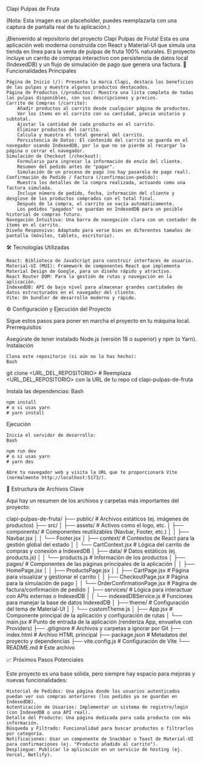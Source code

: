Clapi Pulpas de Fruta

(Nota: Esta imagen es un placeholder, puedes reemplazarla con una captura de pantalla real de tu aplicación.)

¡Bienvenido al repositorio del proyecto Clapi Pulpas de Fruta! Esta es una aplicación web moderna construida con React y Material-UI que simula una tienda en línea para la venta de pulpas de fruta 100% naturales. El proyecto incluye un carrito de compras interactivo con persistencia de datos local (IndexedDB) y un flujo de simulación de pago que genera una factura.
🚀 Funcionalidades Principales

    Página de Inicio (/): Presenta la marca Clapi, destaca los beneficios de las pulpas y muestra algunos productos destacados.
    Página de Productos (/productos): Muestra una lista completa de todas las pulpas disponibles, con sus descripciones y precios.
    Carrito de Compras (/carrito):
        Añadir productos al carrito desde cualquier página de productos.
        Ver los ítems en el carrito con su cantidad, precio unitario y subtotal.
        Ajustar la cantidad de cada producto en el carrito.
        Eliminar productos del carrito.
        Calcula y muestra el total general del carrito.
        Persistencia de Datos: El contenido del carrito se guarda en el navegador usando IndexedDB, por lo que no se pierde al recargar la página o cerrar el navegador.
    Simulación de Checkout (/checkout):
        Formulario para ingresar la información de envío del cliente.
        Resumen del pedido antes de "pagar".
        Simulación de un proceso de pago (no hay pasarela de pago real).
    Confirmación de Pedido / Factura (/confirmacion-pedido):
        Muestra los detalles de la compra realizada, actuando como una factura simulada.
        Incluye número de pedido, fecha, información del cliente y desglose de los productos comprados con el total final.
        Después de la compra, el carrito se vacía automáticamente.
        Los pedidos "pagados" se guardan en IndexedDB para un posible historial de compras futuro.
    Navegación Intuitiva: Una barra de navegación clara con un contador de ítems en el carrito.
    Diseño Responsivo: Adaptado para verse bien en diferentes tamaños de pantalla (móviles, tablets, escritorio).

🛠️ Tecnologías Utilizadas

    React: Biblioteca de JavaScript para construir interfaces de usuario.
    Material-UI (MUI): Framework de componentes React que implementa Material Design de Google, para un diseño rápido y atractivo.
    React Router DOM: Para la gestión de rutas y navegación en la aplicación.
    IndexedDB: API de bajo nivel para almacenar grandes cantidades de datos estructurados en el navegador del cliente.
    Vite: Un bundler de desarrollo moderno y rápido.

⚙️ Configuración y Ejecución del Proyecto

Sigue estos pasos para poner en marcha el proyecto en tu máquina local.
Prerrequisitos

Asegúrate de tener instalado Node.js (versión 18 o superior) y npm (o Yarn).
Instalación

    Clona este repositorio (si aún no lo has hecho):
    Bash

git clone <URL_DEL_REPOSITORIO> # Reemplaza <URL_DEL_REPOSITORIO> con la URL de tu repo
cd clapi-pulpas-de-fruta

Instala las dependencias:
Bash

    npm install
    # o si usas yarn
    # yarn install

Ejecución

    Inicia el servidor de desarrollo:
    Bash

    npm run dev
    # o si usas yarn
    # yarn dev

    Abre tu navegador web y visita la URL que te proporcionará Vite (normalmente http://localhost:5173/).

📂 Estructura de Archivos Clave

Aquí hay un resumen de los archivos y carpetas más importantes del proyecto:

clapi-pulpas-de-fruta/
├── public/                 # Archivos estáticos (ej. imágenes de productos)
├── src/
│   ├── assets/             # Activos como el logo, etc.
│   ├── components/         # Componentes reutilizables (Navbar, Footer, etc.)
│   │   ├── Navbar.jsx
│   │   └── Footer.jsx
│   ├── context/            # Contextos de React para la gestión global del estado
│   │   └── CartContext.jsx # Lógica del carrito de compras y conexión a IndexedDB
│   ├── data/               # Datos estáticos (ej. products.js)
│   │   └── products.js     # Información de los productos
│   ├── pages/              # Componentes de las páginas principales de la aplicación
│   │   ├── HomePage.jsx
│   │   ├── ProductsPage.jsx
│   │   ├── CartPage.jsx        # Página para visualizar y gestionar el carrito
│   │   ├── CheckoutPage.jsx    # Página para la simulación de pago
│   │   └── OrderConfirmationPage.jsx # Página de factura/confirmación de pedido
│   ├── services/           # Lógica para interactuar con APIs externas o IndexedDB
│   │   └── indexedDBService.js # Funciones para manejar la base de datos IndexedDB
│   ├── theme/              # Configuración del tema de Material-UI
│   │   └── customTheme.js
│   ├── App.jsx             # Componente principal de la aplicación y configuración de rutas
│   └── main.jsx            # Punto de entrada de la aplicación (renderiza App, envuelve con Providers)
├── .gitignore              # Archivos y carpetas a ignorar por Git
├── index.html              # Archivo HTML principal
├── package.json            # Metadatos del proyecto y dependencias
├── vite.config.js          # Configuración de Vite
└── README.md               # Este archivo

📈 Próximos Pasos Potenciales

Este proyecto es una base sólida, pero siempre hay espacio para mejoras y nuevas funcionalidades:

    Historial de Pedidos: Una página donde los usuarios autenticados puedan ver sus compras anteriores (los pedidos ya se guardan en IndexedDB).
    Autenticación de Usuarios: Implementar un sistema de registro/login (con IndexedDB o una API real).
    Detalle del Producto: Una página dedicada para cada producto con más información.
    Búsqueda y Filtrado: Funcionalidad para buscar productos o filtrarlos por categoría.
    Notificaciones: Usar un componente de Snackbar o Toast de Material-UI para confirmaciones (ej. "Producto añadido al carrito").
    Despliegue: Publicar la aplicación en un servicio de hosting (ej. Vercel, Netlify).
